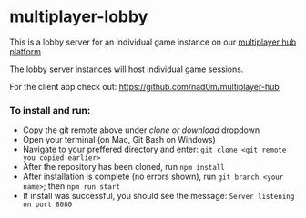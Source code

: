 # multiplayer-lobby

This is a lobby server for an individual game instance on our [multiplayer hub platform](https://github.com/nad0m/multiplayer-hub)

The lobby server instances will host individual game sessions.

For the client app check out: https://github.com/nad0m/multiplayer-hub

### To install and run: 
- Copy the git remote above under *clone or download* dropdown
- Open your terminal (on Mac, Git Bash on Windows)
- Navigate to your preffered directory and enter: `git clone <git remote you copied earlier>`
- After the repository has been cloned, run `npm install`
- After installation is complete (no errors shown), run `git branch <your name>`; then `npm run start`
- If install was successful, you should see the message: `Server listening on port 8080`

